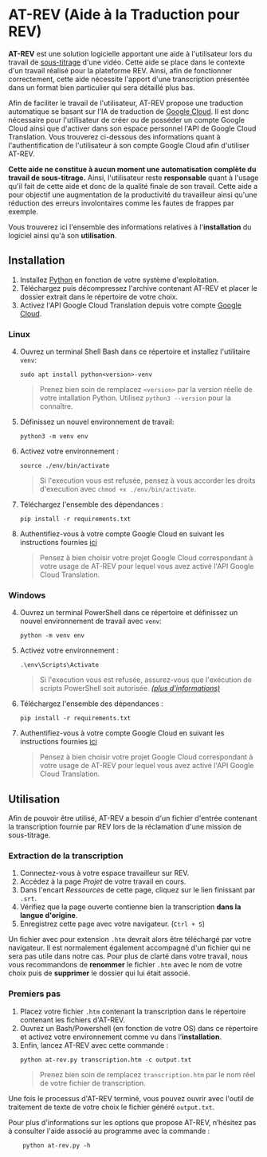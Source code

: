 ﻿# AT-REV (Aide à la Traduction pour REV)
**AT-REV** est une solution logicielle apportant une aide à l'utilisateur lors du travail de <u>sous-titrage</u> d'une vidéo. 
Cette aide se place dans le contexte d'un travail réalisé pour  la plateforme REV. Ainsi, afin de fonctionner correctement, cette aide nécessite l'apport d'une transcription présentée dans un format bien particulier qui sera détaillé plus bas.

Afin de faciliter le travail de l'utilisateur, AT-REV propose une traduction automatique se basant sur l'IA de traduction de [Google Cloud](https://cloud.google.com/translate?hl=fr). Il est donc nécessaire pour l'utilisateur de créer ou de posséder un compte Google Cloud ainsi que d'activer dans son espace personnel l'API de Google Cloud Translation. Vous trouverez ci-dessous des informations quant à l'authentification de l'utilisateur à son compte Google Cloud afin d'utiliser AT-REV.  

**Cette aide ne constitue à aucun moment une automatisation complète du travail de sous-titrage.** Ainsi, l'utilisateur reste **responsable** quant à l'usage qu'il fait de cette aide et donc de la qualité finale de son travail.
Cette aide a pour objectif une augmentation de la productivité du travailleur ainsi qu'une réduction des erreurs involontaires comme les fautes de frappes par exemple.

Vous trouverez ici l'ensemble des informations relatives à l'**installation** du logiciel ainsi qu'à son **utilisation**.

## Installation

1. Installez [Python](https://www.python.org/downloads/) en fonction de votre système d'exploitation.
2. Téléchargez puis décompressez l'archive contenant AT-REV et placer le dossier extrait dans le répertoire de votre choix.
3. Activez l'API Google Cloud Translation depuis votre compte [Google Cloud](https://cloud.google.com/?hl=fr).

### Linux
4. Ouvrez un terminal Shell Bash dans ce répertoire et installez l'utilitaire `venv`:
	```
	sudo apt install python<version>-venv
	```
	> Prenez bien soin de remplacez `<version>` par la version réelle de votre intallation Python. Utilisez `python3 --version` pour la connaître.
5. Définissez un nouvel environnement de travail:
	```
	python3 -m venv env
	```
6. Activez votre environnement :
	```
	source ./env/bin/activate
	```
	> Si l'execution vous est refusée, pensez à vous accorder les droits d'execution avec `chmod +x ./env/bin/activate`.
7. Téléchargez l'ensemble des dépendances :
	```
	pip install -r requirements.txt
	```
8. Authentifiez-vous à votre compte Google Cloud en suivant les instructions fournies [ici](https://cloud.google.com/sdk/docs/install?hl=fr)
	> Pensez à bien choisir votre projet Google Cloud correspondant à votre usage de AT-REV pour lequel vous avez activé l'API Google Cloud Translation.
 
### Windows
4. Ouvrez un terminal PowerShell dans ce répertoire et définissez un nouvel environnement de travail avec `venv`:
	```
	python -m venv env
	```
5. Activez votre environnement :
	```
	.\env\Scripts\Activate
	```
	> Si l'execution vous est refusée, assurez-vous que l'exécution de scripts PowerShell soit autorisée. [*(plus d'informations)*](https://learn.microsoft.com/fr-fr/powershell/module/microsoft.powershell.security/set-executionpolicy?view=powershell-7.4)
6. Téléchargez l'ensemble des dépendances :
	```
	pip install -r requirements.txt
	```
7. Authentifiez-vous à votre compte Google Cloud en suivant les instructions fournies [ici](https://cloud.google.com/sdk/docs/install?hl=fr)
	> Pensez à bien choisir votre projet Google Cloud correspondant à votre usage de AT-REV pour lequel vous avez activé l'API Google Cloud Translation.

## Utilisation
Afin de pouvoir être utilisé, AT-REV a besoin d'un fichier d'entrée contenant la transcription fournie par REV lors de la réclamation d'une mission de sous-titrage.
### Extraction de la transcription
1. Connectez-vous à votre espace travailleur sur REV. 
2. Accédez à la page *Projet* de votre travail en cours.
3. Dans l'encart *Ressources* de cette page, cliquez sur le lien finissant par `.srt`.
4. Vérifiez que la page ouverte contienne bien la transcription **dans la langue d'origine**.
5. Enregistrez cette page avec votre navigateur. (`Ctrl + S`) 

Un fichier avec pour extension `.htm` devrait alors être téléchargé par votre navigateur. Il est normalement également accompagné d'un fichier qui ne sera pas utile dans notre cas. 
Pour plus de clarté dans votre travail, nous vous recommandons de **renommer** le fichier `.htm` avec le nom de votre choix puis de **supprimer** le dossier qui lui était associé.

### Premiers pas
1. Placez votre fichier `.htm` contenant la transcription dans le répertoire contenant les fichiers d'AT-REV.
2. Ouvrez un Bash/Powershell (en fonction de votre OS) dans ce répertoire et activez votre environnement comme vu dans l’**installation**.
3. Enfin, lancez AT-REV avec cette commande :
	```
	python at-rev.py transcription.htm -c output.txt
	```
	> Prenez bien soin de remplacez `transcription.htm` par le nom réel de votre fichier de transcription.

Une fois le processus d'AT-REV terminé, vous pouvez ouvrir avec l'outil de traitement de texte de votre choix le fichier généré `output.txt`.

Pour plus d'informations sur les options que propose AT-REV, n’hésitez pas à consulter l'aide associé au programme avec la commande :
```
	python at-rev.py -h
```
